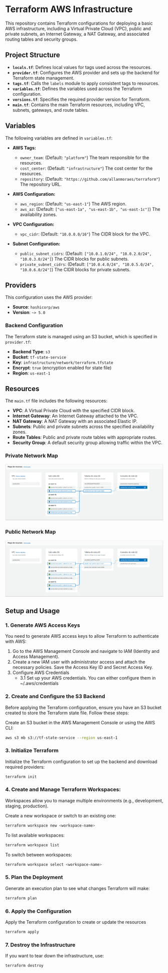 # Terraform AWS Infrastructure

This repository contains Terraform configurations for deploying a basic AWS infrastructure, including a Virtual Private Cloud (VPC), public and private subnets, an Internet Gateway, a NAT Gateway, and associated routing tables and security groups.

## Project Structure

- **`locals.tf`**: Defines local values for tags used across the resources.
- **`provider.tf`**: Configures the AWS provider and sets up the backend for Terraform state management.
- **`tags.tf`**: Calls the `labels` module to apply consistent tags to resources.
- **`variables.tf`**: Defines the variables used across the Terraform configuration.
- **`versions.tf`**: Specifies the required provider version for Terraform.
- **`main.tf`**: Contains the main Terraform resources, including VPC, subnets, gateways, and route tables.

## Variables

The following variables are defined in `variables.tf`:

- **AWS Tags:**
  - `owner_team`: (Default: `"platform"`) The team responsible for the resources.
  - `cost_center`: (Default: `"infrastructure"`) The cost center for the resources.
  - `repository`: (Default: `"https://github.com/allanmoraes/terraform"`) The repository URL.

- **AWS Configuration:**
  - `aws_region`: (Default: `"us-east-1"`) The AWS region.
  - `aws_az`: (Default: `["us-east-1a", "us-east-1b", "us-east-1c"]`) The availability zones.

- **VPC Configuration:**
  - `vpc_cidr`: (Default: `"10.0.0.0/16"`) The CIDR block for the VPC.

- **Subnet Configuration:**
  - `public_subnet_cidrs`: (Default: `["10.0.1.0/24", "10.0.2.0/24", "10.0.3.0/24"]`) The CIDR blocks for public subnets.
  - `private_subnet_cidrs`: (Default: `["10.0.4.0/24", "10.0.5.0/24", "10.0.6.0/24"]`) The CIDR blocks for private subnets.

## Providers

This configuration uses the AWS provider:

- **Source**: `hashicorp/aws`
- **Version**: `~> 5.0`

### Backend Configuration

The Terraform state is managed using an S3 bucket, which is specified in `provider.tf`:

- **Backend Type**: `s3`
- **Bucket**: `tf-state-service`
- **Key**: `infrastructure/network/terraform.tfstate`
- **Encrypt**: `true` (encryption enabled for state file)
- **Region**: `us-east-1`

## Resources

The `main.tf` file includes the following resources:

- **VPC**: A Virtual Private Cloud with the specified CIDR block.
- **Internet Gateway**: An Internet Gateway attached to the VPC.
- **NAT Gateway**: A NAT Gateway with an associated Elastic IP.
- **Subnets**: Public and private subnets across the specified availability zones.
- **Route Tables**: Public and private route tables with appropriate routes.
- **Security Group**: A default security group allowing traffic within the VPC.

### Private Network Map
![private_resource_map](images/private_map.png)
### Public Network Map
![public_resource_map](images/public_map.png)

## Setup and Usage

### 1. Generate AWS Access Keys
You need to generate AWS access keys to allow Terraform to authenticate with AWS:

1. Go to the AWS Management Console and navigate to IAM (Identity and Access Management).
2. Create a new IAM user with administrator access and attach the necessary policies. Save the Access Key ID and Secret Access Key.
3. Configure AWS Credentials
    - 3.1 Set up your AWS credentials. You can either configure them in ~/.aws/credentials

### 2. Create and Configure the S3 Backend

Before applying the Terraform configuration, ensure you have an S3 bucket created to store the Terraform state file. Follow these steps:

Create an S3 bucket in the AWS Management Console or using the AWS CLI:

   ```bash
   aws s3 mb s3://tf-state-service --region us-east-1
   ```

### 3. Initialize Terraform
Initialize the Terraform configuration to set up the backend and download required providers:

   ```bash
   terraform init
   ```

### 4. Create and Manage Terraform Workspaces:
Workspaces allow you to manage multiple environments (e.g., development, staging, production). 

Create a new workspace or switch to an existing one:
```bash
terraform workspace new <workspace-name>
```

To list available workspaces:
```bash
terraform workspace list
```

To switch between workspaces:
```bash
terraform workspace select <workspace-name>
```

### 5. Plan the Deployment
Generate an execution plan to see what changes Terraform will make:
```bash
terraform plan
```

### 6. Apply the Configuration
Apply the Terraform configuration to create or update the resources
```bash
terraform apply
```

### 7.  Destroy the Infrastructure
If you want to tear down the infrastructure, use:
```bash
terraform destroy
```